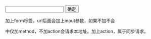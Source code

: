 <!--<form>-->
<div>
 <div class = "exchange-container">
    <input type="text" value="" name="exchange">
		<button class="conform" type="submit">确定</button>
</div>
</div>
<!--</form>-->

加上form标签，url后面会加上input参数，如果不加不会

<form>中仅加method，不加action会请求本地址。加上action，属于同步请求。
